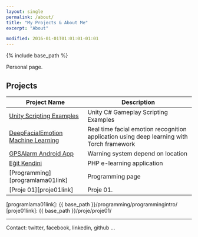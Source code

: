 ```yaml
---
layout: single
permalink: /about/
title: "My Projects & About Me"
excerpt: "About"

modified: 2016-01-01T01:01:01-01:01
---
```


{% include base_path %}

Personal page.


## Projects

| Project Name                                     					| Description                                        |
| ----------------------------------------------------------------- | -------------------------------------------------- |
| [Unity Scripting Examples][unityGithubLink] 						| Unity C# Gameplay Scripting Examples |
| [DeepFacialEmotion Machine Learning][deepFacialEmotionGithubLink] | Real time facial emotion recognition application using deep learning with Torch framework |
| [GPSAlarm Android App][gpsAlarmGithubLink] 						| Warning system depend on location |
| [Eğit Kendini][egitKendiniGithubLink] 							| PHP e-learning application  |
| [Programming][programlama01link] 									| Programming page |
| [Proje 01][proje01link] 											| Proje 01. |

  
[unityGithubLink]: https://github.com/akifmt/UnityScriptingExamples
[deepFacialEmotionGithubLink]: https://github.com/onurgunes/DeepFacialEmotion
[gpsAlarmGithubLink]: https://github.com/akifmt/GPSAlarm
[egitKendiniGithubLink]: https://github.com/ehidna/egitKendini/tree/mymasterAkif
[programlama01link]: {{ base_path }}/programming/programmingintro/
[proje01link]: {{ base_path }}/proje/proje01/





---

Contact: twitter, facebook, linkedin, github ...